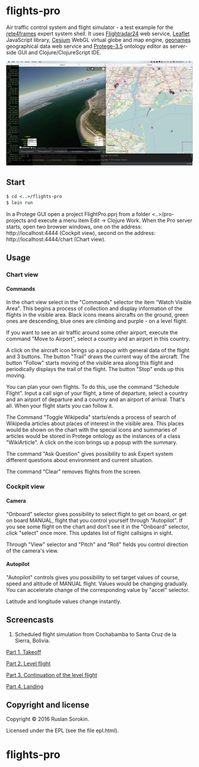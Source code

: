 # flights-pro

Air traffic control system and flight simulator - a test example for the [rete4frames](http://github.com/rururu/rete4frames) expert system shell.
It uses [Flightradar24](http://www.flightradar24.com) web service, [Leaflet](http://leafletjs.com) JavaScript library, [Cesium](https://cesiumjs.org/) WebGL virtual globe and map engine, [geonames](http://www.geonames.org) geographical data web service and [Protege-3.5](http://protege.stanford.edu) ontology editor as server-side GUI and Clojure/ClojureScript IDE.

![screenshot](screenshot.jpeg)

## Start

```clj
$ cd <..>/flights-pro
$ lein run
```
In a Protege GUI open a project FlightPro.pprj from a folder <..>/pro-projects and execute a menu item Edit -> Clojure Work.
When the Pro server starts, open two browser windows, one on the address: http://localhost:4444 (Cockpit view), second on the address: http://localhost:4444/chart (Chart view).

## Usage

### Chart view

#### Commands

In the chart view select in the "Commands" selector the item "Watch Visible Area". This begins a process of collection and display information of the flights in the visible area. Black icons means aircrafts on the ground, green ones are descending, blue ones are climbing and purple - on a level flight.

If you want to see an air traffic around some other airport, execute the command "Move to Airport", select a country and an airport in this country.

A click on the aircraft icon brings up a popup with general data of the flight and 3 buttons. The button "Trail" draws the current way of the aircraft. The button "Follow" starts moving of the visible area along this flight and periodically displays the trail of the flight. The button "Stop" ends up this moving.

You can plan your own flights. To do this, use the command "Schedule Flight". Input a call sign of your flight, a time of departure, select a country and an airport of departure and a country and an airport of arrival. That's all. When your flight starts you can follow it.

The Command "Toggle Wikipedia" starts/ends a process of search of Wikipedia articles about places of interest in the visible area. This places would be shown on the chart with the special icons and summaries of articles would be stored in Protege ontology as the instances of a class "WikiArticle". A click on the icon brings up a popup with the summary.

The command "Ask Question" gives possibility to ask Expert system different questions about environment and current situation.

The command "Clear" removes flights from the screen.

### Cockpit view

#### Camera

"Onboard" selector gives possibility to select flight to get on board, or get on board MANUAL, flight that you control yourself through "Autopilot". If you see some flight on the chart and don't see it in the "Onboard" selector, click "select" once more. This updates list of flight callsigns in sight.

Through "View" selector and "Pitch" and "Roll" fields you control direction of the camera's view.

#### Autopilot

"Autopilot" controls gives you possibility to set target values of course, speed and altitude of MANUAL flight. Values would be changing gradually. You can accelerate change of the corresponding value by "accel" selector.

Latitude and longitude values change instantly.

## Screencasts

1. Scheduled flight simulation from Cochabamba to Santa Cruz de la Sierra, Bolivia.

  [Part 1. Takeoff](https://www.youtube.com/watch?v=HkL9MkdoSG4)

  [Part 2. Level flight](https://www.youtube.com/watch?v=1-JVObqbtcI)

  [Part 3. Continuation of the level flight](https://www.youtube.com/watch?v=hHWDM8LyrkM)

  [Part 4. Landing](https://www.youtube.com/watch?v=pzy952DoeWg)

Copyright and license
----

Copyright © 2016 Ruslan Sorokin.

Licensed under the EPL (see the file epl.html).
# flights-pro
